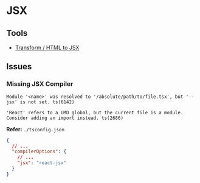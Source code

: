 # JSX

## Tools

- [Transform / HTML to JSX](https://transform.tools/html-to-jsx)

<!--
https://divmagic.com/tools/html-to-jsx
https://magic.reactjs.net/htmltojsx.htm
-->

## Issues

### Missing JSX Compiler

```log
Module '<name>' was resolved to '/absolute/path/to/file.tsx', but '--jsx' is not set. ts(6142)
```

```log
'React' refers to a UMD global, but the current file is a module. Consider adding an import instead. ts(2686)
```

**Refer:** `./tsconfig.json`

```json
{
  // ...
  "compilerOptions": {
    // ...
    "jsx": "react-jsx"
  }
}
```

